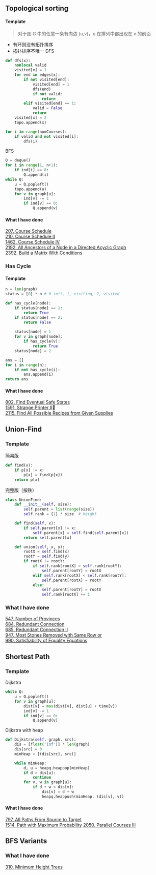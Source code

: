## Topological sorting
#### Template
> 对于图 G 中的任意一条有向边 (u,v)，u 在排列中都出现在 v 的前面  

* 有环则没有拓扑排序  
* 拓扑排序不唯一
DFS
``` python
def dfs(x):
    nonlocal valid
    visited[x] = 1
    for end in edges[x]:
        if not visited[end]:
            visited[end] = 1
            dfs(end)
            if not valid:
                return
        elif visited[end] == 1:
            valid = False
            return
    visited[x] = 2
    topo.append(x)

for i in range(numCourses):
    if valid and not visited[i]:
        dfs(i)
```
BFS
``` python
Q = deque()
for i in range(1, n+1):
    if ind[i] == 0:
        Q.append(i)
while Q:
    u = Q.popleft()
    topo.append(u)
    for v in graph[u]:
        ind[v] -= 1
        if ind[v] == 0:
            Q.append(v)
```
#### What I have done
[207. Course Schedule](https://leetcode.com/problems/course-schedule/description/)  
[210. Course Schedule II](https://leetcode.com/problems/course-schedule-ii/)  
[1462. Course Schedule IV](https://leetcode.com/problems/course-schedule-iv/description/)  
[2192. All Ancestors of a Node in a Directed Acyclic Graph](https://leetcode.com/problems/all-ancestors-of-a-node-in-a-directed-acyclic-graph/submissions/1465214609/)  
[2392. Build a Matrix With Conditions](https://leetcode.com/problems/build-a-matrix-with-conditions/description/)  
### Has Cycle
#### Template
``` python
n = len(graph)
status = [0] * n # 0 init, 1, visiting, 2, visited

def has_cycle(node):
    if status[node] == 1:
        return True
    if status[node] == 2:
        return False
    
    status[node] = 1
    for v in graph[node]:
        if has_cycle(v):
            return True
    status[node] = 2

ans = []
for i in range(n):
    if not has_cycle(i):
        ans.append(i)
return ans
```
#### What I have done
[802. Find Eventual Safe States](https://leetcode.com/problems/find-eventual-safe-states/description/)  
[1591. Strange Printer II](https://leetcode.com/problems/strange-printer-ii/description/)🌟  
[2115. Find All Possible Recipes from Given Supplies](https://leetcode.com/problems/find-all-possible-recipes-from-given-supplies/description/)  

## Union-Find
### Template
简易版
``` python
def find(x):
    if p[x] != x:
        p[x] = find(p[x])
    return p[x]
```
完整版（按秩）
``` python
class UnionFind:
    def __init__(self, size):
        self.parent = list(range(size))  
        self.rank = [1] * size  # height

    def find(self, x):
        if self.parent[x] != x:
            self.parent[x] = self.find(self.parent[x]) 
        return self.parent[x]

    def union(self, x, y):
        rootX = self.find(x)
        rootY = self.find(y)
        if rootX != rootY:
            if self.rank[rootX] > self.rank[rootY]:
                self.parent[rootY] = rootX
            elif self.rank[rootX] < self.rank[rootY]:
                self.parent[rootX] = rootY
            else:
                self.parent[rootY] = rootX
                self.rank[rootX] += 1
```
### What I have done
[547. Number of Provinces](https://leetcode.com/problems/number-of-provinces/description/)  
[684. Redundant Connection](https://leetcode.com/problems/redundant-connection/description/)  
[685. Redundant Connection II](https://leetcode.com/problems/redundant-connection-ii/description/)  
[947. Most Stones Removed with Same Row or](https://leetcode.com/problems/most-stones-removed-with-same-row-or-column/description/)  
[990. Satisfiability of Equality Equations](https://leetcode.com/problems/satisfiability-of-equality-equations/description/)  

## Shortest Path
### Template
Dijkstra
``` python
while Q:
    u = Q.popleft()
    for v in graph[u]:
        dist[v] = max(dist[v], dist[u] + time[v])
        ind[v] -= 1
        if ind[v] == 0:
            Q.append(v)
```
Dijkstra with heap
``` python
def Dijkstra(self, graph, src):
    dis = [float('inf')] * len(graph)
    dis[src] = 0
    minHeap = [(dis[src], src)]

    while minHeap:
        d, u = heapq.heappop(minHeap)
        if d > dis[u]:
            continue
        for v, w in graph[u]:
            if d + w < dis[v]:
                dis[v] = d + w
                heapq.heappush(minHeap, (dis[v], v))
```
#### What I have done
[797. All Paths From Source to Target](https://leetcode.com/problems/all-paths-from-source-to-target/description/)  
[1514. Path with Maximum Probability](https://leetcode.com/problems/path-with-maximum-probability/description/)
[2050. Parallel Courses III](https://leetcode.com/problems/parallel-courses-iii/description/)  

## BFS Variants
### What I have done
[310. Minimum Height Trees](https://leetcode.com/problems/minimum-height-trees/description/)